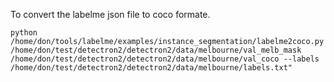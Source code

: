 To convert the labelme json file to coco formate.
```
python /home/don/tools/labelme/examples/instance_segmentation/labelme2coco.py /home/don/test/detectron2/detectron2/data/melbourne/val_melb_mask /home/don/test/detectron2/detectron2/data/melbourne/val_coco --labels /home/don/test/detectron2/detectron2/data/melbourne/labels.txt"
```
